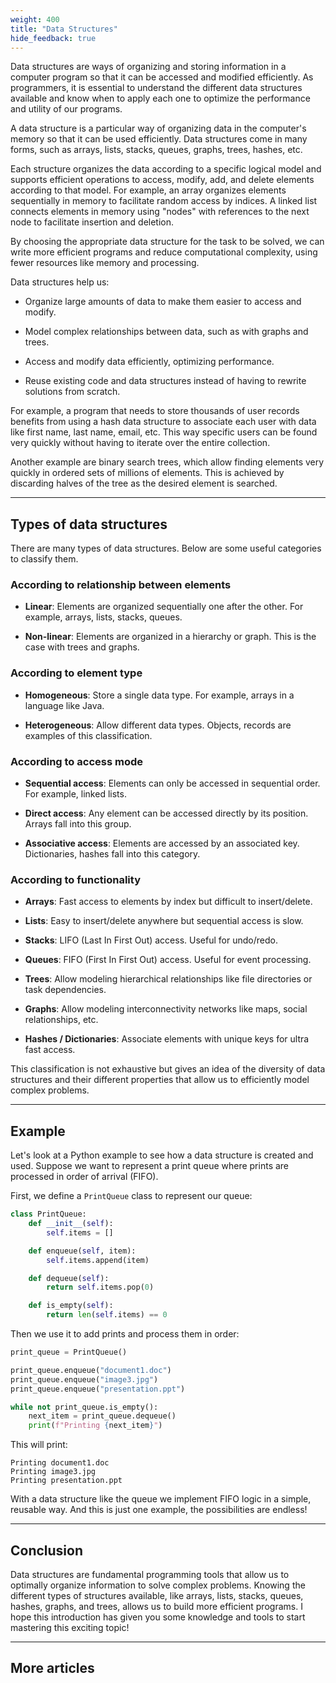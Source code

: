 ```yaml
---
weight: 400
title: "Data Structures"
hide_feedback: true
---
```


Data structures are ways of organizing and storing information in a computer program so that it can be accessed and modified efficiently. As programmers, it is essential to understand the different data structures available and know when to apply each one to optimize the performance and utility of our programs.

A data structure is a particular way of organizing data in the computer's memory so that it can be used efficiently. Data structures come in many forms, such as arrays, lists, stacks, queues, graphs, trees, hashes, etc.

Each structure organizes the data according to a specific logical model and supports efficient operations to access, modify, add, and delete elements according to that model. For example, an array organizes elements sequentially in memory to facilitate random access by indices. A linked list connects elements in memory using "nodes" with references to the next node to facilitate insertion and deletion.

By choosing the appropriate data structure for the task to be solved, we can write more efficient programs and reduce computational complexity, using fewer resources like memory and processing.

Data structures help us:

- Organize large amounts of data to make them easier to access and modify.

- Model complex relationships between data, such as with graphs and trees.

- Access and modify data efficiently, optimizing performance.

- Reuse existing code and data structures instead of having to rewrite solutions from scratch.

For example, a program that needs to store thousands of user records benefits from using a hash data structure to associate each user with data like first name, last name, email, etc. This way specific users can be found very quickly without having to iterate over the entire collection.

Another example are binary search trees, which allow finding elements very quickly in ordered sets of millions of elements. This is achieved by discarding halves of the tree as the desired element is searched.

---

## Types of data structures

There are many types of data structures. Below are some useful categories to classify them.

### According to relationship between elements

- **Linear**: Elements are organized sequentially one after the other. For example, arrays, lists, stacks, queues.

- **Non-linear**: Elements are organized in a hierarchy or graph. This is the case with trees and graphs.

### According to element type

- **Homogeneous**: Store a single data type. For example, arrays in a language like Java.

- **Heterogeneous**: Allow different data types. Objects, records are examples of this classification.

### According to access mode

- **Sequential access**: Elements can only be accessed in sequential order. For example, linked lists.

- **Direct access**: Any element can be accessed directly by its position. Arrays fall into this group.

- **Associative access**: Elements are accessed by an associated key. Dictionaries, hashes fall into this category.

### According to functionality

- **Arrays**: Fast access to elements by index but difficult to insert/delete.

- **Lists**: Easy to insert/delete anywhere but sequential access is slow.

- **Stacks**: LIFO (Last In First Out) access. Useful for undo/redo.

- **Queues**: FIFO (First In First Out) access. Useful for event processing.

- **Trees**: Allow modeling hierarchical relationships like file directories or task dependencies.

- **Graphs**: Allow modeling interconnectivity networks like maps, social relationships, etc.

- **Hashes / Dictionaries**: Associate elements with unique keys for ultra fast access.

This classification is not exhaustive but gives an idea of the diversity of data structures and their different properties that allow us to efficiently model complex problems.

---

## Example

Let's look at a Python example to see how a data structure is created and used. Suppose we want to represent a print queue where prints are processed in order of arrival (FIFO).

First, we define a `PrintQueue` class to represent our queue:

```python
class PrintQueue:
    def __init__(self):
        self.items = []

    def enqueue(self, item):
        self.items.append(item)

    def dequeue(self):
        return self.items.pop(0)

    def is_empty(self):
        return len(self.items) == 0
```

Then we use it to add prints and process them in order:

```python
print_queue = PrintQueue()

print_queue.enqueue("document1.doc")
print_queue.enqueue("image3.jpg")
print_queue.enqueue("presentation.ppt")

while not print_queue.is_empty():
    next_item = print_queue.dequeue()
    print(f"Printing {next_item}")
```

This will print:

```
Printing document1.doc
Printing image3.jpg
Printing presentation.ppt
```

With a data structure like the queue we implement FIFO logic in a simple, reusable way. And this is just one example, the possibilities are endless!

---

## Conclusion

Data structures are fundamental programming tools that allow us to optimally organize information to solve complex problems. Knowing the different types of structures available, like arrays, lists, stacks, queues, hashes, graphs, and trees, allows us to build more efficient programs. I hope this introduction has given you some knowledge and tools to start mastering this exciting topic!

---

## More articles

